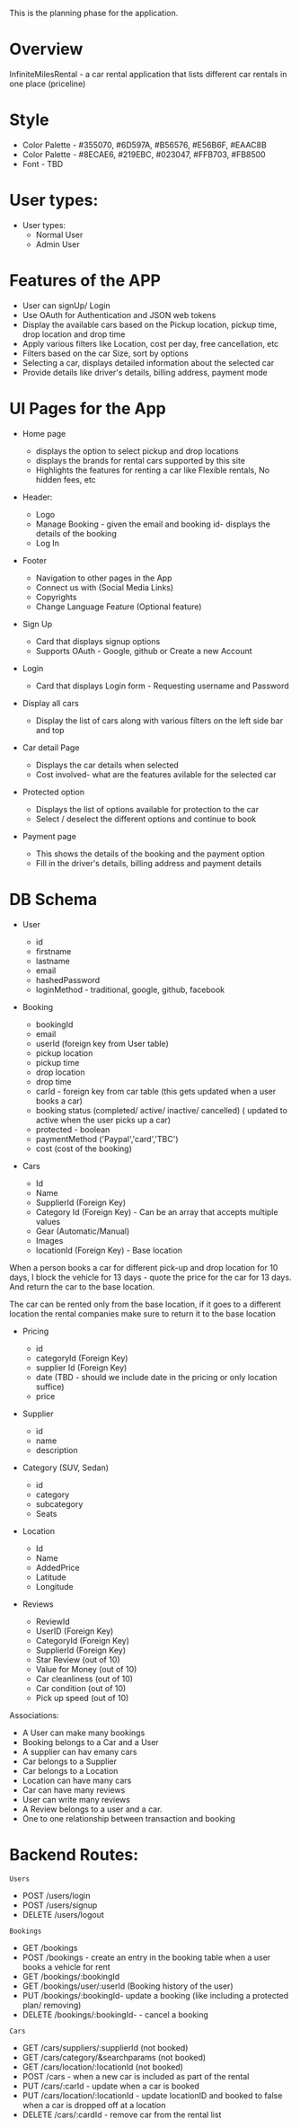 This is the planning phase for the application.

# Overview

InfiniteMilesRental - a car rental application that lists different car rentals in one place (priceline)

# Style
- Color Palette - #355070, #6D597A, #B56576, #E56B6F, #EAAC8B
- Color Palette - #8ECAE6, #219EBC, #023047, #FFB703, #FB8500
- Font - TBD

# User types:
* User types:
    - Normal User
    - Admin User

# Features of the APP
* User can signUp/ Login
* Use OAuth for Authentication and JSON web tokens
* Display the available cars based on the Pickup location, pickup time, drop location and drop time
* Apply various filters like Location, cost per day, free cancellation, etc
* Filters based on the car Size, sort by options
* Selecting a car, displays detailed information about the selected car
* Provide details like driver's details, billing address, payment mode

# UI Pages for the App

* Home page
    - displays the option to select pickup and drop locations
    - displays the brands for rental cars supported by this site
    - Highlights the features for renting a car like Flexible rentals, No hidden fees, etc

* Header:
    - Logo
    - Manage Booking - given the email and booking id- displays the details of the booking
    - Log In

* Footer
    - Navigation to other pages in the App
    - Connect us with (Social Media Links)
    - Copyrights
    - Change Language Feature (Optional feature)

* Sign Up
    - Card that displays signup options
    - Supports OAuth - Google, github or Create a new Account
* Login
    - Card that displays Login form - Requesting username and Password

* Display all cars
    - Display the list of cars along with various filters on the left side bar and top

* Car detail Page
    - Displays the car details when selected
    - Cost involved- what are the features avilable for the selected car

* Protected option
    - Displays the list of options available for protection to the car
    - Select / deselect the different options and continue to book

* Payment page
    - This shows the details of the booking and the payment option
    - Fill in the driver's details, billing address and payment details


# DB Schema

- User
    * id
    * firstname
    * lastname
    * email
    * hashedPassword
    * loginMethod - traditional, google, github, facebook

- Booking
    * bookingId
    * email
    * userId (foreign key from User table)
    * pickup location
    * pickup time
    * drop location
    * drop time
    * carId - foreign key from car table (this gets updated when a user books a car)
    * booking status (completed/ active/ inactive/ cancelled) ( updated to active when the user picks up a car)
    * protected - boolean
    * paymentMethod ('Paypal','card','TBC')
    * cost (cost of the booking)

- Cars
    * Id
    * Name
    * SupplierId (Foreign Key)
    * Category Id (Foreign Key) - Can be an array that accepts multiple values
    * Gear (Automatic/Manual)
    * Images
    * locationId (Foreign Key) - Base location

When a person books a car for different pick-up and drop location for 10 days, I block the vehicle for 13 days - quote the price for the car for 13 days. And return the car to the base location.

The car can be rented only from the base location, if it goes to a different location the rental companies make sure to return it to the base location

- Pricing
    * id
    * categoryId (Foreign Key)
    * supplier Id (Foreign Key)
    * date (TBD - should we include date in the pricing or only location suffice)
    * price

- Supplier
    * id
    * name
    * description

- Category (SUV, Sedan)
    * id
    * category
    * subcategory
    * Seats


- Location
    * Id
    * Name
    * AddedPrice
    * Latitude
    * Longitude

- Reviews
    * ReviewId
    * UserID (Foreign Key)
    * CategoryId (Foreign Key)
    * SupplierId (Foreign Key)
    * Star Review (out of 10)
    * Value for Money (out of 10)
    * Car cleanliness (out of 10)
    * Car condition (out of 10)
    * Pick up speed (out of 10)


Associations:
 - A User can make many bookings
 - Booking belongs to a Car and a User
 - A supplier can hav emany cars
 - Car belongs to a Supplier
 - Car belongs to a Location
 - Location can have many cars
 - Car can have many reviews
 - User can write many reviews
 - A Review belongs to a user and a car.
 - One to one relationship between transaction and booking

# Backend Routes:

`Users`

* POST /users/login
* POST /users/signup
* DELETE /users/logout

`Bookings`

* GET /bookings
* POST /bookings - create an entry in the booking table when a user books a vehicle for rent
* GET /bookings/:bookingId
* GET /bookings/user/:userId (Booking history of the user)
* PUT /bookings/:bookingId- update a booking (like including a protected plan/ removing)
* DELETE /bookings/:bookingId- - cancel a booking

`Cars`

* GET /cars/suppliers/:supplierId (not booked)
* GET /cars/category/&searchparams (not booked)
* GET /cars/location/:locationId (not booked)
* POST /cars - when a new car is included as part of the rental
* PUT /cars/:carId - update when a car is booked
* PUT /cars/location/:locationId - update locationID and booked to false when a car is dropped off at a location
* DELETE /cars/:cardId - remove car from the rental list
